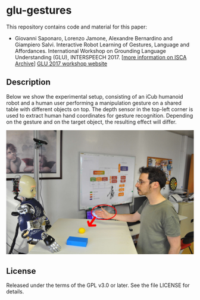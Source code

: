 # glu-gestures
This repository contains code and material for this paper:

* Giovanni Saponaro, Lorenzo Jamone, Alexandre Bernardino and Giampiero Salvi. Interactive Robot Learning of Gestures, Language and Affordances. International Workshop on Grounding Language Understanding (GLU), INTERSPEECH 2017. [[more information on ISCA Archive](http://www.isca-speech.org/archive/GLU_2017/abstracts/GLU2017_paper_20.html)] [GLU 2017 workshop website](http://www.speech.kth.se/glu2017/)

## Description

Below we show the experimental setup, consisting of an iCub humanoid robot and a human user performing a manipulation gesture on a shared table with different objects on top. The depth sensor in the top-left corner is used to extract human hand coordinates for gesture recognition. Depending on the gesture and on the target object, the resulting effect will differ.

<img src="article/2017-07_camera-ready/figures/human_tap.jpg" alt="Experimental setup." style="width: 800px;"/>

## License

Released under the terms of the GPL v3.0 or later. See the file LICENSE for details.
